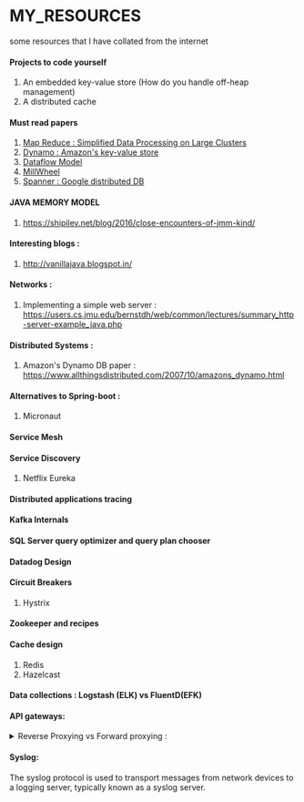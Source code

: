 # MY_RESOURCES
some resources that I have collated from the internet

#### Projects to code yourself
1. An embedded key-value store (How do you handle off-heap management)
2. A distributed cache

#### Must read papers
1. [ Map Reduce : Simplified Data Processing on Large Clusters ](https://static.googleusercontent.com/media/research.google.com/en//archive/mapreduce-osdi04.pdf)
2. [Dynamo : Amazon's key-value store](https://www.allthingsdistributed.com/files/amazon-dynamo-sosp2007.pdf)
3. [Dataflow Model](https://research.google/pubs/pub43864/)
4. [MillWheel](https://static.googleusercontent.com/media/research.google.com/en//pubs/archive/41378.pdf)
5. [Spanner : Google distributed DB](https://www.usenix.org/system/files/conference/osdi12/osdi12-final-16.pdf)

#### JAVA MEMORY MODEL
1. https://shipilev.net/blog/2016/close-encounters-of-jmm-kind/

#### Interesting blogs :
1. http://vanillajava.blogspot.in/

#### Networks : 
1. Implementing a simple web server : https://users.cs.jmu.edu/bernstdh/web/common/lectures/summary_http-server-example_java.php 

#### Distributed Systems : 
1. Amazon's Dynamo DB paper : https://www.allthingsdistributed.com/2007/10/amazons_dynamo.html

#### Alternatives to Spring-boot :
1. Micronaut

#### Service Mesh

#### Service Discovery
1. Netflix Eureka

#### Distributed applications tracing

#### Kafka Internals

#### SQL Server query optimizer and query plan chooser

#### Datadog Design

#### Circuit Breakers
1. Hystrix

#### Zookeeper and recipes

#### Cache design
1. Redis
2. Hazelcast
  
#### Data collections : Logstash (ELK) vs FluentD(EFK) 

#### API gateways:

<details>
  <summary> Reverse Proxying vs Forward proxying :</summary>
  
  * Proxy means someone or something acting on behalf of someone else.	
  * **Forward proxy**
    * grant the client anonymity (think TOR). [Client knows both the proxy and the server. Server knows only the proxy]
    * A typical usage of forward proxies is grating internet access to internal clients of an organization, which is otherwise blocked by the organization.
  * **Reverse proxy** 
    * grant backend servers anonymity (think servers behind a DMZ) [Client knows only the reverse proxy. Server knows both reverse proxy as well as client]
    * A typical usage of a reverse proxy is to provide Internet users access to a server that is behind a firewall. Reverse proxies can also be used to balance load    among several back-end servers or to provide caching for a slower back-end server. In addition, reverse proxies can be used simply to bring several servers into the same URL space.
  * Reverse-proxy is also known as gateway.
</details>

#### Syslog:
The syslog protocol is used to transport messages from network devices to a logging server, typically known as a syslog server.

